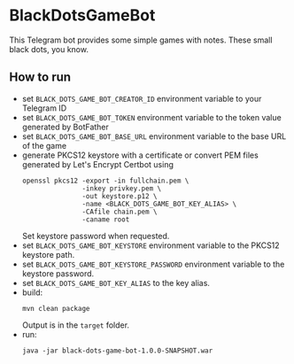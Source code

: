 # BlackDotsGameBot
This Telegram bot provides some simple games with notes. These small black dots, you know.

## How to run
* set `BLACK_DOTS_GAME_BOT_CREATOR_ID` environment variable to your Telegram ID
* set `BLACK_DOTS_GAME_BOT_TOKEN` environment variable to the token value generated by BotFather
* set `BLACK_DOTS_GAME_BOT_BASE_URL` environment variable to the base URL of the game
* generate PKCS12 keystore with a certificate or convert PEM files generated by Let's Encrypt Certbot using 
  ```
  openssl pkcs12 -export -in fullchain.pem \
                 -inkey privkey.pem \
                 -out keystore.p12 \
                 -name <BLACK_DOTS_GAME_BOT_KEY_ALIAS> \
                 -CAfile chain.pem \
                 -caname root
  ```
  Set keystore password when requested.
* set `BLACK_DOTS_GAME_BOT_KEYSTORE` environment variable to the PKCS12 keystore path.
* set `BLACK_DOTS_GAME_BOT_KEYSTORE_PASSWORD` environment variable to the keystore password.
* set `BLACK_DOTS_GAME_BOT_KEY_ALIAS` to the key alias.
* build:
  ```
  mvn clean package
  ```
  Output is in the `target` folder.
* run:
  ```
  java -jar black-dots-game-bot-1.0.0-SNAPSHOT.war
  ```